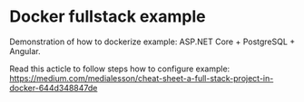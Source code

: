# Docker fullstack example
Demonstration of how to dockerize example: ASP.NET Core + PostgreSQL + Angular.

Read this acticle to follow steps how to configure example: https://medium.com/medialesson/cheat-sheet-a-full-stack-project-in-docker-644d348847de

